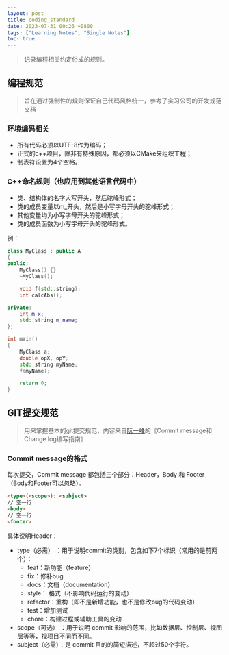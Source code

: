 ```yaml
---
layout: post
title: coding_standard
date: 2023-07-31 00:26 +0800
tags: ["Learning Notes", "Single Notes"]
toc: true
---
```


> 记录编程相关约定俗成的规则。

## 编程规范

> 旨在通过强制性的规则保证自己代码风格统一，参考了实习公司的开发规范文档

### 环境编码相关

- 所有代码必须以UTF-8作为编码；
- 正式的c++项目，除非有特殊原因，都必须以CMake来组织工程；
- 制表符设置为4个空格。

### C++命名规则（也应用到其他语言代码中）

- 类、结构体的名字大写开头，然后驼峰形式；
- 类的成员变量以m_开头，然后是小写字母开头的驼峰形式；
- 其他变量均为小写字母开头的驼峰形式；
- 类的成员函数为小写字母开头的驼峰形式。

例：

```c++
class MyClass : public A
{
public:
    MyClass() {}
    ~MyClass();

    void f(std::string);
    int calcAbs();

private:
    int m_x;
    std::string m_name;
};

int main()
{
    MyClass a;
    double opX, opY;
    std::string myName;
    f(myName);

    return 0;
}
```

## GIT提交规范

> 用来掌握基本的git提交规范，内容来自[阮一峰](http://www.ruanyifeng.com/blog/2016/01/commit_message_change_log.html)的《Commit message和Change log编写指南》

### Commit message的格式

每次提交，Commit message 都包括三个部分：Header，Body 和 Footer（Body和Footer可以忽略）。

```html
<type>(<scope>): <subject>
// 空一行
<body>
// 空一行
<footer>
```

具体说明Header：

- type（必需）  ：用于说明commit的类别，包含如下7个标识（常用的是前两个）：
  - feat：新功能（feature）
  - fix：修补bug
  - docs：文档（documentation）
  - style： 格式（不影响代码运行的变动）
  - refactor：重构（即不是新增功能，也不是修改bug的代码变动）
  - test：增加测试
  - chore：构建过程或辅助工具的变动
- scope（可选）  ：用于说明 commit 影响的范围，比如数据层、控制层、视图层等等，视项目不同而不同。
- subject（必需）：是 commit 目的的简短描述，不超过50个字符。
